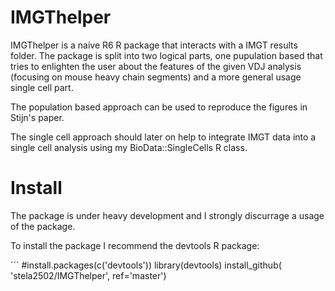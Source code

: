 # IMGThelper

IMGThelper is a naive R6 R package that interacts with a IMGT results folder.
The package is split into two logical parts, one pupulation based that tries to enlighten the user about the features
of the given VDJ analysis (focusing on mouse heavy chain segments) and a more general usage single cell part.

The population based approach can be used to reproduce the figures in Stijn's paper.

The single cell approach should later on help to integrate IMGT data into a single cell analysis using my BioData::SingleCells R class.

# Install

The package is under heavy development and I strongly discurrage a usage of the package.

To install the package I recommend the devtools R package:

´´´
#install.packages(c('devtools'))
library(devtools)
install_github( 'stela2502/IMGThelper', ref='master')
```

